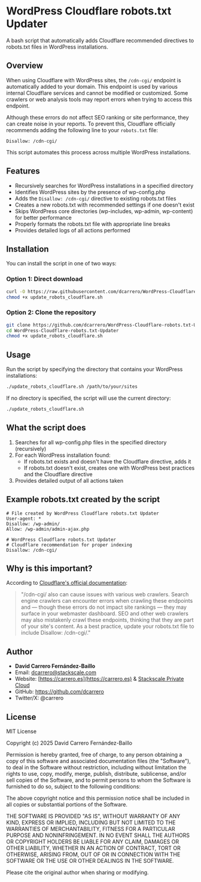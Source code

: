 # WordPress Cloudflare robots.txt Updater

A bash script that automatically adds Cloudflare recommended directives to robots.txt files in WordPress installations.

## Overview

When using Cloudflare with WordPress sites, the `/cdn-cgi/` endpoint is automatically added to your domain. This endpoint is used by various internal Cloudflare services and cannot be modified or customized. Some crawlers or web analysis tools may report errors when trying to access this endpoint.

Although these errors do not affect SEO ranking or site performance, they can create noise in your reports. To prevent this, Cloudflare officially recommends adding the following line to your `robots.txt` file:

```
Disallow: /cdn-cgi/
```

This script automates this process across multiple WordPress installations.

## Features

- Recursively searches for WordPress installations in a specified directory
- Identifies WordPress sites by the presence of wp-config.php
- Adds the `Disallow: /cdn-cgi/` directive to existing robots.txt files
- Creates a new robots.txt with recommended settings if one doesn't exist
- Skips WordPress core directories (wp-includes, wp-admin, wp-content) for better performance
- Properly formats the robots.txt file with appropriate line breaks
- Provides detailed logs of all actions performed

## Installation

You can install the script in one of two ways:

### Option 1: Direct download

```bash
curl -O https://raw.githubusercontent.com/dcarrero/WordPress-Cloudflare-robots.txt-Updater/refs/heads/main/update_robots_cloudflare.sh
chmod +x update_robots_cloudflare.sh
```

### Option 2: Clone the repository

```bash
git clone https://github.com/dcarrero/WordPress-Cloudflare-robots.txt-Updater.git
cd WordPress-Cloudflare-robots.txt-Updater
chmod +x update_robots_cloudflare.sh
```

## Usage

Run the script by specifying the directory that contains your WordPress installations:

```bash
./update_robots_cloudflare.sh /path/to/your/sites
```

If no directory is specified, the script will use the current directory:

```bash
./update_robots_cloudflare.sh
```

## What the script does

1. Searches for all wp-config.php files in the specified directory (recursively)
2. For each WordPress installation found:
   - If robots.txt exists and doesn't have the Cloudflare directive, adds it
   - If robots.txt doesn't exist, creates one with WordPress best practices and the Cloudflare directive
3. Provides detailed output of all actions taken

## Example robots.txt created by the script

```
# File created by WordPress Cloudflare robots.txt Updater
User-agent: *
Disallow: /wp-admin/
Allow: /wp-admin/admin-ajax.php

# WordPress Cloudflare robots.txt Updater
# Cloudflare recommendation for proper indexing
Disallow: /cdn-cgi/
```

## Why is this important?

According to [Cloudflare's official documentation](https://developers.cloudflare.com/fundamentals/reference/cdn-cgi-endpoint/#disallow-using-robotstxt):

> "/cdn-cgi/ also can cause issues with various web crawlers. Search engine crawlers can encounter errors when crawling these endpoints and — though these errors do not impact site rankings — they may surface in your webmaster dashboard. SEO and other web crawlers may also mistakenly crawl these endpoints, thinking that they are part of your site's content. As a best practice, update your robots.txt file to include Disallow: /cdn-cgi/."

## Author

- **David Carrero Fernández-Baillo**
- Email: dcarrero@stackscale.com
- Website: [https://carrero.es](https://carrero.es) & [Stackscale Private Cloud](https://www.stackscale.com)
- GitHub: https://github.com/dcarrero
- Twitter/X: @carrero

## License

MIT License

Copyright (c) 2025 David Carrero Fernández-Baillo

Permission is hereby granted, free of charge, to any person obtaining a copy
of this software and associated documentation files (the "Software"), to deal
in the Software without restriction, including without limitation the rights
to use, copy, modify, merge, publish, distribute, sublicense, and/or sell
copies of the Software, and to permit persons to whom the Software is
furnished to do so, subject to the following conditions:

The above copyright notice and this permission notice shall be included in all
copies or substantial portions of the Software.

THE SOFTWARE IS PROVIDED "AS IS", WITHOUT WARRANTY OF ANY KIND, EXPRESS OR
IMPLIED, INCLUDING BUT NOT LIMITED TO THE WARRANTIES OF MERCHANTABILITY,
FITNESS FOR A PARTICULAR PURPOSE AND NONINFRINGEMENT. IN NO EVENT SHALL THE
AUTHORS OR COPYRIGHT HOLDERS BE LIABLE FOR ANY CLAIM, DAMAGES OR OTHER
LIABILITY, WHETHER IN AN ACTION OF CONTRACT, TORT OR OTHERWISE, ARISING FROM,
OUT OF OR IN CONNECTION WITH THE SOFTWARE OR THE USE OR OTHER DEALINGS IN THE
SOFTWARE.

Please cite the original author when sharing or modifying.
